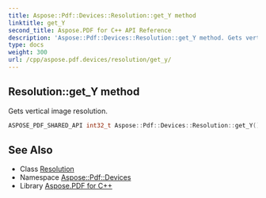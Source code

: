 ```yaml
---
title: Aspose::Pdf::Devices::Resolution::get_Y method
linktitle: get_Y
second_title: Aspose.PDF for C++ API Reference
description: 'Aspose::Pdf::Devices::Resolution::get_Y method. Gets vertical image resolution in C++.'
type: docs
weight: 300
url: /cpp/aspose.pdf.devices/resolution/get_y/
---
```

## Resolution::get_Y method


Gets vertical image resolution.

```cpp
ASPOSE_PDF_SHARED_API int32_t Aspose::Pdf::Devices::Resolution::get_Y() const
```

## See Also

* Class [Resolution](../)
* Namespace [Aspose::Pdf::Devices](../../)
* Library [Aspose.PDF for C++](../../../)
